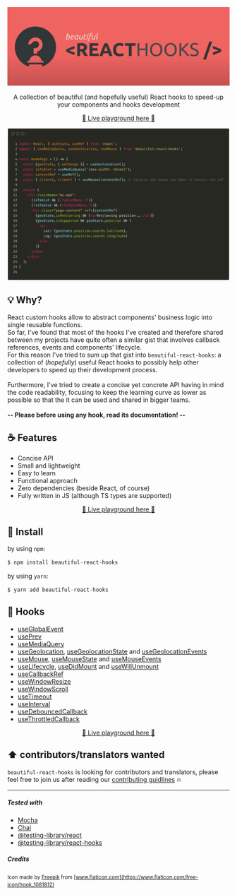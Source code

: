 <div align="center">
  <p align="center">
    <img src="./logo.png" alt="Beautiful React Hooks" width="960px" />
  </p>
  <p align="center">
    A collection of beautiful (and hopefully useful) React hooks to speed-up your 
    components and hooks development
  </p>
</div>

<div>
  <p align="center">
    <a href="https://antonioru.github.io/beautiful-react-hooks/" target="_blank">
    🌟 Live playground here 🌟
    </a>
  </p>
</div>

![Usage example](./usage_example.png)


## 💡 Why? 

React custom hooks allow to abstract components' business logic into single reusable functions.<br />
So far, I've found that most of the hooks I've created and therefore shared between my projects have quite often a 
similar gist that involves callback references, events and components' lifecycle. <br />
For this reason I've tried to sum up that gist into `beautiful-react-hooks`: a collection of (*hopefully*) useful 
React hooks to possibly help other developers to speed up their development process.<br /><br />
Furthermore, I've tried to create a concise yet concrete API having in mind the code readability, focusing 
to keep the learning curve as lower as possible so that the it can be used and shared in bigger teams.
<br /><br />
**-- Please before using any hook, read its documentation! --**

## ☕️ Features

* Concise API
* Small and lightweight
* Easy to learn
* Functional approach
* Zero dependencies (beside React, of course)
* Fully written in JS (although TS types are supported)

<div>
  <p align="center">
    <a href="https://antonioru.github.io/beautiful-react-hooks/" target="_blank">
    🌟 Live playground here 🌟
    </a>
  </p>
</div>

## 🕺 Install

by using `npm`:
```js 
$ npm install beautiful-react-hooks
```

by using `yarn`:

```js 
$ yarn add beautiful-react-hooks
```

## 🎨 Hooks

* [useGlobalEvent](./docs/useGlobalEvent.md)
* [usePrev](./docs/usePrev.md)
* [useMediaQuery](./docs/useMediaQuery.md)
* [useGeolocation](./docs/useGeolocation.md), [useGeolocationState](./docs/useGeolocationState.md) and [useGeolocationEvents](./docs/useGeolocationEvents.md)
* [useMouse](./docs/useMouse.md), [useMouseState](./docs/useMouseState.md) and [useMouseEvents](./docs/useMouseEvents.md)
* [useLifecycle](./docs/useLifecycle.md), [useDidMount](./docs/useDidMount.md) and [useWillUnmount](./docs/useWillUnmount.md)
* [useCallbackRef](./docs/useCallbackRef.md)
* [useWindowResize](./docs/useWindowResize.md)
* [useWindowScroll](./docs/useWindowScroll.md)
* [useTimeout](./docs/useTimeout.md)
* [useInterval](./docs/useInterval.md)
* [useDebouncedCallback](./docs/useDebouncedCallback.md)
* [useThrottledCallback](./docs/useThrottledCallback.md)

<div>
  <p align="center">
    <a href="https://antonioru.github.io/beautiful-react-hooks/" target="_blank">
    🌟 Live playground here 🌟
    </a>
  </p>
</div>


## :arrow_up: contributors/translators wanted

`beautiful-react-hooks` is looking for contributors and translators, please feel free to join us after reading our [contributing guidlines](./CONTRIBUTING.md) :fire:

--- 

##### Tested with

* [Mocha](https://mochajs.org/)
* [Chai](https://www.chaijs.com/)
* [@testing-library/react](https://testing-library.com/docs/react-testing-library/intro)
* [@testing-library/react-hooks](https://react-hooks-testing-library.com/) 


##### Credits

<small>Icon made by [Freepik](https://www.flaticon.com/authors/freepik) from [www.flaticon.com](https://www.flaticon.com/free-icon/hook_1081812)</small>
